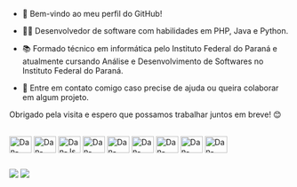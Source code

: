 - 👋 Bem-vindo ao meu perfil do GitHub!

- 👨‍💻 Desenvolvedor de software com habilidades em PHP, Java e Python.

- 📚 Formado técnico em informática pelo Instituto Federal do Paraná e atualmente cursando Análise e Desenvolvimento de Softwares no Instituto Federal do Paraná.

- 📩 Entre em contato comigo caso precise de ajuda ou queira colaborar em algum projeto.

Obrigado pela visita e espero que possamos trabalhar juntos em breve! 😊

<div style="display: inline_block"><br>
            <img align="center" alt="Dan-PHP" height="30" width="40"  src="https://cdn.jsdelivr.net/gh/devicons/devicon/icons/php/php-plain.svg" />
            <img align="center" alt="Dan-MYSQl" height="30" width="40"  src="https://cdn.jsdelivr.net/gh/devicons/devicon/icons/mysql/mysql-plain-wordmark.svg" />
            <img align="center" alt="Dan-Js" height="30" width="40"  src="https://cdn.jsdelivr.net/gh/devicons/devicon/icons/javascript/javascript-plain.svg" />
            <img align="center" alt="Dan-HTML5" height="30" width="40"  src="https://cdn.jsdelivr.net/gh/devicons/devicon/icons/html5/html5-plain-wordmark.svg" />    
            <img align="center" alt="Dan-CSS3" height="30" width="40"  src="https://cdn.jsdelivr.net/gh/devicons/devicon/icons/css3/css3-plain-wordmark.svg" />
            <img align="center" alt="Dan-Bootstrap" height="30" width="40"  src="https://cdn.jsdelivr.net/gh/devicons/devicon/icons/bootstrap/bootstrap-plain-wordmark.svg" />
            <img align="center" alt="Dan-Python" height="30" width="40"  src="https://cdn.jsdelivr.net/gh/devicons/devicon/icons/python/python-plain-wordmark.svg" />
            <img align="center" alt="Dan-DJango" height="30" width="40"  src="https://cdn.jsdelivr.net/gh/devicons/devicon/icons/django/django-plain.svg" />            
            <img align="center" alt="Dan-TypeScript" height="30" width="40"  src="https://cdn.jsdelivr.net/gh/devicons/devicon/icons/typescript/typescript-plain.svg" />

</div>

  ##
  
 <div>
        <a href = "mailto:galvaomartinsdaniel@gmail.com"><img src="https://img.shields.io/badge/-Gmail-%23333?style=for-the-badge&logo=gmail&logoColor=white" target="_blank"></a>
          <a href="https://www.linkedin.com/in/" target="_blank"><img src="https://img.shields.io/badge/-LinkedIn-%230077B5?style=for-the-badge&logo=linkedin&logoColor=white" target="_blank"></a> 
